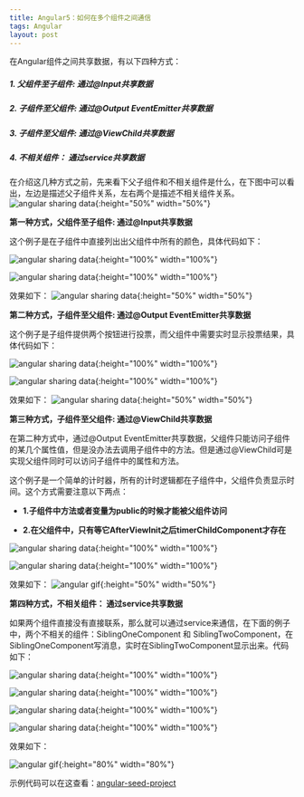 ```yaml
---
title: Angular5：如何在多个组件之间通信
tags: Angular
layout: post
---
```



在Angular组件之间共享数据，有以下四种方式：

##### 1. 父组件至子组件: 通过@Input共享数据

##### 2. 子组件至父组件: 通过@Output EventEmitter共享数据

##### 3. 子组件至父组件: 通过@ViewChild共享数据

##### 4. 不相关组件： 通过service共享数据


在介绍这几种方式之前，先来看下父子组件和不相关组件是什么，在下图中可以看出，左边是描述父子组件关系，左右两个是描述不相关组件关系。
![angular sharing data]( https://limeii.github.io/assets/images/posts/angular/angular-sharingdata.png){:height="50%" width="50%"}


**第一种方式，父组件至子组件: 通过@Input共享数据**


这个例子是在子组件中直接列出出父组件中所有的颜色，具体代码如下：

![angular sharing data]( https://limeii.github.io/assets/images/posts/angular/angular-sharing-data1.png){:height="100%" width="100%"}

![angular sharing data]( https://limeii.github.io/assets/images/posts/angular/angular-sharing-data2.png){:height="100%" width="100%"}

效果如下：
![angular sharing data]( https://limeii.github.io/assets/images/posts/angular/angular-sharing-data7.png){:height="50%" width="50%"}

**第二种方式，子组件至父组件: 通过@Output EventEmitter共享数据**


这个例子是子组件提供两个按钮进行投票，而父组件中需要实时显示投票结果，具体代码如下：

![angular sharing data]( https://limeii.github.io/assets/images/posts/angular/angular-sharing-data3.png){:height="100%" width="100%"}

![angular sharing data]( https://limeii.github.io/assets/images/posts/angular/angular-sharing-data4.png){:height="100%" width="100%"}

效果如下：
![angular sharing data]( https://limeii.github.io/assets/images/posts/angular/angular-sharing-data8.png){:height="50%" width="50%"}

**第三种方式，子组件至父组件: 通过@ViewChild共享数据**


在第二种方式中，通过@Output EventEmitter共享数据，父组件只能访问子组件的某几个属性值，但是没办法去调用子组件中的方法。但是通过@ViewChild可是实现父组件同时可以访问子组件中的属性和方法。


这个例子是一个简单的计时器，所有的计时逻辑都在子组件中，父组件负责显示时间。这个方式需要注意以下两点：


- **1.子组件中方法或者变量为public的时候才能被父组件访问**


- **2.在父组件中，只有等它AfterViewInit之后timerChildComponent才存在**

![angular sharing data]( https://limeii.github.io/assets/images/posts/angular/angular-sharing-data5.png){:height="100%" width="100%"}

![angular sharing data]( https://limeii.github.io/assets/images/posts/angular/angular-sharing-data6.png){:height="100%" width="100%"}

效果如下：
![angular gif]( https://limeii.github.io/assets/images/posts/angular/angular-sharing-data9.gif){:height="50%" width="50%"}


**第四种方式，不相关组件： 通过service共享数据**


如果两个组件直接没有直接联系，那么就可以通过service来通信，在下面的例子中，两个不相关的组件：SiblingOneComponent 和 SiblingTwoComponent，在SiblingOneComponent写消息，实时在SiblingTwoComponent显示出来。代码如下：

![angular sharing data]( https://limeii.github.io/assets/images/posts/angular/angular-sharing-data10.png){:height="100%" width="100%"}

![angular sharing data]( https://limeii.github.io/assets/images/posts/angular/angular-sharing-data11.png){:height="100%" width="100%"}

![angular sharing data]( https://limeii.github.io/assets/images/posts/angular/angular-sharing-data12.png){:height="100%" width="100%"}

![angular sharing data]( https://limeii.github.io/assets/images/posts/angular/angular-sharing-data13.png){:height="100%" width="100%"}

效果如下：

![angular gif]( https://limeii.github.io/assets/images/posts/angular/angular-sharing-data14.gif){:height="80%" width="80%"}


示例代码可以在这查看：[angular-seed-project](https://github.com/LiMeii/angular-seed-project)